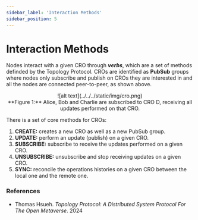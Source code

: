 ```yaml
---
sidebar_label: 'Interaction Methods'
sidebar_position: 5
---
```


# Interaction Methods

Nodes interact with a given CRO through ***verbs***, which are a set of methods definded by the Topology Protocol. CROs are identified as **PubSub** groups where nodes only subscribe and publish on CROs they are interested in and all the nodes are connected peer-to-peer, as shown above.

<div align="center">
  ![alt text](../../../static/img/cro.png)
  <br/>
  **Figure 1:** Alice, Bob and Charlie are subscribed to CRO D, receiving all updates performed on that CRO.  
</div>

There is a set of core methods for CROs: 

1. **CREATE:** creates a new CRO as well as a new PubSub group.
2. **UPDATE:** perform an update (publish) on a given CRO.
3. **SUBSCRIBE:** subscribe to receive the updates performed on a given CRO.
4. **UNSUBSCRIBE:** unsubscribe and stop receiving updates on a given CRO.
5. **SYNC:** reconcile the operations histories on a given CRO between the local one and the remote one.

### References

- Thomas Hsueh. *Topology Protocol: A Distributed System Protocol
For The Open Metaverse*. 2024 



